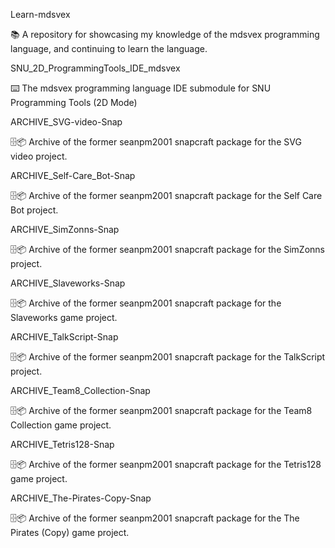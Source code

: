 
Learn-mdsvex

📚️ A repository for showcasing my knowledge of the mdsvex programming language, and continuing to learn the language. 

SNU_2D_ProgrammingTools_IDE_mdsvex

⌨️ The mdsvex programming language IDE submodule for SNU Programming Tools (2D Mode)

ARCHIVE_SVG-video-Snap

🗄️📦️ Archive of the former seanpm2001 snapcraft package for the SVG video project.

ARCHIVE_Self-Care_Bot-Snap

🗄️📦️ Archive of the former seanpm2001 snapcraft package for the Self Care Bot project.

ARCHIVE_SimZonns-Snap

🗄️📦️ Archive of the former seanpm2001 snapcraft package for the SimZonns project.

ARCHIVE_Slaveworks-Snap

🗄️📦️ Archive of the former seanpm2001 snapcraft package for the Slaveworks game project.

ARCHIVE_TalkScript-Snap

🗄️📦️ Archive of the former seanpm2001 snapcraft package for the TalkScript project.

ARCHIVE_Team8_Collection-Snap

🗄️📦️ Archive of the former seanpm2001 snapcraft package for the Team8 Collection game project.

ARCHIVE_Tetris128-Snap

🗄️📦️ Archive of the former seanpm2001 snapcraft package for the Tetris128 game project.

ARCHIVE_The-Pirates-Copy-Snap

🗄️📦️ Archive of the former seanpm2001 snapcraft package for the The Pirates (Copy) game project.

